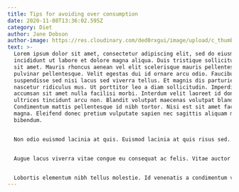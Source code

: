 ```yaml
---
title: Tips for avoiding over consumption
date: 2020-11-08T13:36:02.595Z
category: Diet
author: Jane Dobson
author-image: https://res.cloudinary.com/ded0rxgui/image/upload/c_thumb,w_200,g_face/v1605604834/shin-enn-yapp-87iEXHGIDnU-unsplash_nyhjcc.jpg
text: >-
  Lorem ipsum dolor sit amet, consectetur adipiscing elit, sed do eiusmod tempor
  incididunt ut labore et dolore magna aliqua. Duis tristique sollicitudin nibh
  sit amet. Mauris rhoncus aenean vel elit scelerisque mauris pellentesque
  pulvinar pellentesque. Velit egestas dui id ornare arcu odio. Faucibus ornare
  suspendisse sed nisi lacus sed viverra tellus. Et magnis dis parturient montes
  nascetur ridiculus mus. Ut porttitor leo a diam sollicitudin. Imperdiet dui
  accumsan sit amet nulla facilisi morbi. Interdum velit laoreet id donec
  ultrices tincidunt arcu non. Blandit volutpat maecenas volutpat blandit.
  Condimentum mattis pellentesque id nibh tortor. Nisi est sit amet facilisis
  magna. Eleifend donec pretium vulputate sapien nec sagittis aliquam malesuada
  bibendum.


  Non odio euismod lacinia at quis. Euismod lacinia at quis risus sed. Quisque non tellus orci ac auctor. Aenean et tortor at risus viverra adipiscing. Egestas sed sed risus pretium quam vulputate. Pulvinar sapien et ligula ullamcorper malesuada. Tortor pretium viverra suspendisse potenti nullam ac. Et magnis dis parturient montes nascetur ridiculus. Consequat ac felis donec et odio pellentesque diam volutpat commodo. Arcu non odio euismod lacinia at quis. Tortor pretium viverra suspendisse potenti nullam ac tortor vitae purus.


  Augue lacus viverra vitae congue eu consequat ac felis. Vitae auctor eu augue ut lectus arcu bibendum. Aliquam ut porttitor leo a diam sollicitudin tempor id eu. At tellus at urna condimentum mattis pellentesque. Odio euismod lacinia at quis risus sed vulputate. Viverra suspendisse potenti nullam ac tortor vitae purus faucibus ornare. Pulvinar sapien et ligula ullamcorper. Senectus et netus et malesuada fames ac turpis egestas. Tellus at urna condimentum mattis pellentesque id nibh tortor. Non pulvinar neque laoreet suspendisse interdum consectetur libero id faucibus. Malesuada bibendum arcu vitae elementum curabitur vitae nunc. Nunc mattis enim ut tellus elementum sagittis vitae et. Vulputate ut pharetra sit amet aliquam id diam maecenas ultricies. Sodales ut eu sem integer vitae justo eget magna fermentum. Sagittis vitae et leo duis ut diam quam nulla porttitor.


  Lobortis elementum nibh tellus molestie. Id venenatis a condimentum vitae sapien pellentesque habitant morbi tristique. Nunc sed blandit libero volutpat sed. Metus dictum at tempor commodo ullamcorper. Venenatis cras sed felis eget velit aliquet sagittis id consectetur. Elit ullamcorper dignissim cras tincidunt lobortis. Varius sit amet mattis vulputate enim nulla aliquet. Habitant morbi tristique senectus et. Facilisis gravida neque convallis a. Id leo in vitae turpis massa sed. Pretium aenean pharetra magna ac placerat vestibulum lectus mauris ultrices. Sapien et ligula ullamcorper malesuada proin libero nunc consequat.
---
```

